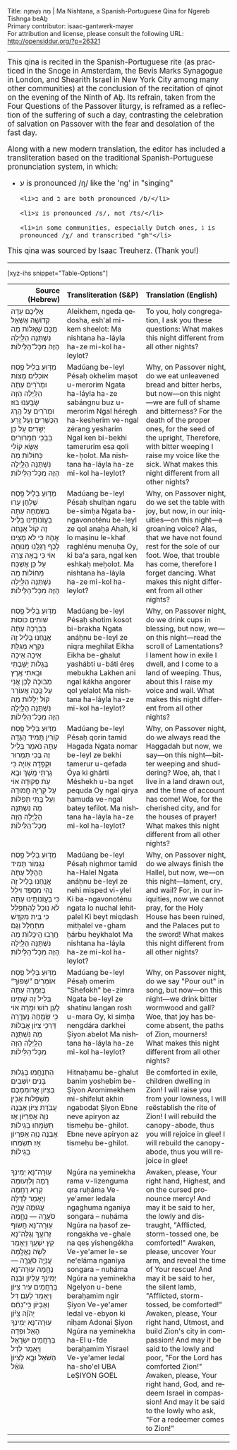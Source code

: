<html>
<head></head>
<body>
Title: מַה נִּשְׁתַּנָּה | Ma Nishtana, a Spanish-Portuguese Qina for Ngereb Tishnga beAḇ<br />
Primary contributor: isaac-gantwerk-mayer<br />
For attribution and license, please consult the following URL: <a href="http://opensiddur.org/?p=26321">http://opensiddur.org/?p=26321</a>
<p />
<hr />

<div class="english" lang="en" style="font-size: 1.2em;">
This qina is recited in the Spanish-Portuguese rite (as practiced in the Snoge in Amsterdam, the Bevis Marks Synagogue in London, and Shearith Israel in New York City among many other communities) at the conclusion of the recitation of qinot on the evening of the Ninth of Aḇ. Its refrain, taken from the Four Questions of the Passover liturgy, is reframed as a reflection of the suffering of such a day, contrasting the celebration of salvation on Passover with the fear and desolation of the fast day. 

Along with a new modern translation, the editor has included a transliteration based on the traditional Spanish-Portuguese pronunciation system, in which:
<ul>
    <li>ע is pronounced /ŋ/ like the 'ng' in "singing"</li>

    <li>בּ and בֿ are both pronounced /b/</li>

    <li>צ is pronounced /s/, not /ts/</li>

    <li>in some communities, especially Dutch ones, גֿ is pronounced /χ/ and transcribed "gh"</li>

</ul>

This qina was sourced by Isaac Treuherz. (Thank you!)
</div>

<hr />

[xyz-ihs snippet="Table-Options"]<table style="width: 100%; margin-left: auto; margin-right: auto;" class="draggable">
<thead><tr><th id="x" style="text-align: right;">Source (Hebrew)</th><th style="text-align: left;">Transliteration (S&P)</th><th style="text-align: left;">Translation (English)</th></tr></thead>
<tbody>
<tr><td style="vertical-align:top;">
<div class="liturgy" lang="he">
אֲלֵיכֶם עֵדָה קְדוֹשָׁה אֶשְׁאַל מִכֶּם שְׁאֵלוֹת
מַה נִּשְׁתַּנָּה הַלַּֽיְלָה הַזֶּה מִכָּל־הַלֵּילוֹת׃
</span></div></td>
 
<td style="vertical-align:top;">
<div class="english" lang="en">
Aleikhem, ngeda qedosha, esh'al mi-kem sheelot:
Ma nishtana ha-láyla ha-ze mi-kol ha-leylot?
</div></td>
 
<td style="vertical-align:top;">
<div class="english" lang="en">
To you, holy congregation, I ask you these questions:
    What makes this night different from all other nights?
</div></td></tr>


<tr><td style="vertical-align:top;">
<div class="liturgy" lang="he">
מַדּֽוּעַ בְּלֵיל פֶּֽסַח אוֹכְלִים מַצּוֹת וּמְרֹרִים
עַתָּה הַלַּֽיְלָה הַזֶּה שָׂבַֽעְנוּ בוּז וּמְרֹרִים
עַל הֶֽרֶג הַכְּשֵׁרִים וְעַל זֶֽרַע יְשָׁרִים
עַל כֵּן בִּבְכִי תַמְרוּרִים אֶשָׂא קוֹלִי כְּחוֹלוֹת׃
מַה נִּשְׁתַּנָּה הַלַּֽיְלָה הַזֶּה מִכָּל־הַלֵּילוֹת׃ 
</span></div></td>
 
<td style="vertical-align:top;">
<div class="english" lang="en">
Madúang be-leyl Pésaḥ okhelim maṣot u-merorim
Ngata ha-láyla ha-ze sabángnu buz u-merorim
Ngal héregh ha-kesherim ve-ngal zérang yesharim
Ngal ken bi-bekhi tamerurim esa qoli ke-ḥolot.
Ma nishtana ha-láyla ha-ze mi-kol ha-leylot?
</div></td>
 
<td style="vertical-align:top;">
<div class="english" lang="en">
Why, on Passover night, do we eat unleavened bread and bitter herbs,
but now—on this night—we are full of shame and bitterness?
For the death of the proper ones, for the seed of the upright,
Therefore, with bitter weeping I raise my voice like the sick.
    What makes this night different from all other nights?
</div></td></tr>


<tr><td style="vertical-align:top;">
<div class="liturgy" lang="he">
מַדּֽוּעַ בְּלֵיל פֶּֽסַח שֻׁלְחָן עָרוּ בְּשִׂמְחָה
עַתָּה בַעֲו‌ֹנוֹתֵֽינוּ בְּלֵיל זֶה קוֹל אֲנָחָה
אֲהָהּ כִּי לֹא מָצִֽינוּ לְכַף רַגְלֵֽנוּ מְנוּחָה
אוֹי כִּי בָֽאָה צָרָה עַל כֵּן אֶשְׁכַּח מְחוֹלוֹת׃
מַה נִּשְׁתַּנָּה הַלַּֽיְלָה הַזֶּה מִכָּל־הַלֵּילוֹת׃
</span></div></td>
 
<td style="vertical-align:top;">
<div class="english" lang="en">
Madúang be-leyl Pésaḥ shulḥan ngaru be-simḥa
Ngata ba-ngavonoténu be-leyl ze qol anaḥa
Ahah, ki lo maṣínu le-khaf raghlénu menuḥa
Oy, ki ba'a ṣara, ngal ken eshkaḥ meḥolot.
Ma nishtana ha-láyla ha-ze mi-kol ha-leylot?
</div></td>
 
<td style="vertical-align:top;">
<div class="english" lang="en">
Why, on Passover night, do we set the table with joy,
but now, in our iniquities—on this night—a groaning voice?
Alas, that we have not found rest for the sole of our foot.
Woe, that trouble has come, therefore I forget dancing.
    What makes this night different from all other nights?
</div></td></tr>


<tr><td style="vertical-align:top;">
<div class="liturgy" lang="he">
מַדּֽוּעַ בְּלֵיל פֶּֽסַח שׁוֹתִים כּוֹסוֹת בִּבְרָכָה
עַתָּה אֲנַֽחְנוּ בְּלֵיל זֶה נִקְרָא מְגִלַּת אֵיכָה
אֵיכָה בְּגָלוּת יָשַֽׁבְתִי וּבָֽאתִי אֶֽרֶץ מְבוּכָה
לָכֵן אֲנִי עַל כָּֽכָה אֲעוֹרֵר קוֹל יְלָלוֹת׃
מַה נִּשְׁתַּנָּה הַלַּֽיְלָה הַזֶּה מִכָּל־הַלֵּילוֹת׃
</span></div></td>
 
<td style="vertical-align:top;">
<div class="english" lang="en">
Madúang be-leyl Pésaḥ shotim kosot bi-brakha
Ngata anáḥnu be-leyl ze niqra meghilat Eikha
Eikha be-ghalut yashábti u-báti éreṣ mebukha
Lakhen ani ngal kákha angorer qol yelalot
Ma nishtana ha-láyla ha-ze mi-kol ha-leylot?
</div></td>
 
<td style="vertical-align:top;">
<div class="english" lang="en">
Why, on Passover night, do we drink cups in blessing,
but now, we—on this night—read the scroll of Lamentations?
I lament how in exile I dwell, and I come to a land of weeping.
Thus, about this I raise my voice and wail.
    What makes this night different from all other nights?
</div></td></tr>


<tr><td style="vertical-align:top;">
<div class="liturgy" lang="he">
מַדּֽוּעַ בְּלֵיל פֶּֽסַח קוֹרִין תָּמִיד הַגָּדָה
עַתָּה נֹאמַר בְּלֵיל זֶה בְּכִי תַּמְרוּר וּקְפָדָה
אֽוֹיָה כִּי גַֽרְתִּי מֶֽשֶׁךְ וּבָא עֵת פְּקוּדָה
אוֹי עַל קִרְיָה חֲמוּדָה וְעַל בָּתֵּי תְפִלּוֹת׃
מַה נִּשְׁתַּנָּה הַלַּֽיְלָה הַזֶּה מִכָּל־הַלֵּילוֹת׃
</span></div></td>
 
<td style="vertical-align:top;">
<div class="english" lang="en">
Madúang  be-leyl Pésaḥ qorin tamid Hagada
Ngata nomar be-leyl ze bekhi tamerur u-qefada
Óya ki ghárti Méshekh u-ba nget pequda
Oy ngal qirya ḥamuda ve-ngal batey tefilot.
Ma nishtana ha-láyla ha-ze mi-kol ha-leylot?
</div></td>
 
<td style="vertical-align:top;">
<div class="english" lang="en">
Why, on Passover night, do we always read the Haggadah
but now, we say—on this night—bitter weeping and shuddering?
Woe, ah, that I live in a land drawn out, and the time of account has come!
Woe, for the cherished city, and for the houses of prayer!
    What makes this night different from all other nights?
</div></td></tr>


<tr><td style="vertical-align:top;">
<div class="liturgy" lang="he">
מַדּֽוּעַ בְּלֵיל פֶּֽסַח נִגְמוֹר תָּמִיד הַהַלֵּל
עַתָּה אֲנַֽחְנוּ בְּלֵיל זֶה נְהִי מִסְפֵּד וִילֵל
כִּי בַעֲו‌ֹנוֹתֵֽינוּ עַתָּה לֹא נוּכַל לְהִתְפַּלֵּל
כִּי בֵּית מִקְדָּשׁ מִתְחַלֵּל וְגַם חָֽרְבוּ הֵֽיכָלוֹת׃
מַה נִּשְׁתַּנָּה הַלַּֽיְלָה הַזֶּה מִכָּל־הַלֵּילוֹת׃
</span></div></td>
 
<td style="vertical-align:top;">
<div class="english" lang="en">
Madúang  be-leyl Pésaḥ nighmor tamid ha-Halel
Ngata anáḥnu be-leyl ze nehi misped vi-ylel
Ki ba-ngavonoténu ngata lo nuchal lehitpalel
Ki beyt miqdash mitḥalel ve-gham ḥárbu heykhalot
Ma nishtana ha-láyla ha-ze mi-kol ha-leylot?
</div></td>
 
<td style="vertical-align:top;">
<div class="english" lang="en">
Why, on Passover night, do we always finish the Hallel, 
but now, we—on this night—lament, cry, and wail?
For, in our iniquities, now we cannot pray,
for the Holy House has been ruined, and the Palaces put to the sword!
    What makes this night different from all other nights?
</div></td></tr>


<tr><td style="vertical-align:top;">
<div class="liturgy" lang="he">
מַדּֽוּעַ בְּלֵיל פֶּֽסַח אוֹמְרִים ”שְׁפוֹךְ“ בְּזִמְרָה
עַתָּה בְּלֵיל זֶה שָׁתִֽינוּ לַעַן רוֹשׁ וּמָרָה
אוֹי כִּי שִׂמְחָה נֶעְדָּֽרָה דַּרְכֵי צִיּוֹן אֲבֵלוֹת
מַה נִּשְׁתַּנָּה הַלַּֽיְלָה הַזֶּה מִכָּל־הַלֵּילוֹת׃
</span></div></td>
 
<td style="vertical-align:top;">
<div class="english" lang="en">
Madúang  be-leyl Pésaḥ omerim "Shefokh" be-zimra
Ngata be-leyl ze shatínu langan rosh u-mara
Oy, ki simḥa nengdára darkhei Ṣiyon abelot
Ma nishtana ha-láyla ha-ze mi-kol ha-leylot?
</div></td>
 
<td style="vertical-align:top;">
<div class="english" lang="en">
Why, on Passover night, do we say "Pour out" in song,
but now—on this night—we drink bitter wormwood and gall?
Woe, that joy has become absent, the paths of Zion, mourners!
    What makes this night different from all other nights?
</div></td></tr>


<tr><td style="vertical-align:top;">
<div class="liturgy" lang="he">
הִתְנַחֲמוּ בְּגָלוּת בָּנִים יוֹשְׁבִים בְּצִיּוֹן
אֲרוֹמִמְכֶם מִשִּׁפְלוּת אָכִין עֲבֹדַת צִיּוֹן
אֶבְנֶה נְוֵה אַפִּרְיוֹן אָז תִּשְׂמְחוּ בְּגִילוֹת׃
אֶבְנֶה נְוֵה אַפִּרְיוֹן אָז תִּשְׂמְחוּ בְּגִילוֹת׃
</span></div></td>
 
<td style="vertical-align:top;">
<div class="english" lang="en">
Hitnaḥamu be-ghalut banim yoshebim be-Ṣiyon
Aromimekhem mi-shifelut akhin ngabodat Ṣiyon
Ebne neve apiryon az tismeḥu be-ghilot.
Ebne neve apiryon az tismeḥu be-ghilot.
</div></td>
 
<td style="vertical-align:top;">
<div class="english" lang="en">
Be comforted in exile, children dwelling in Zion!
I will raise you from your lowness, I will reëstablish the rite of Zion!
I will rebuild the canopy-abode, thus you will rejoice in glee!
    I will rebuild the canopy-abode, thus you will rejoice in glee!
</div></td></tr>


<tr><td style="vertical-align:top;">
<div class="liturgy" lang="he">
עֽוּרָה־נָּא יְמִינְךָ רָמָה 
וְלִזְעוּמָה קְרָא רֻחָֽמָה
וְיֵאָמֵר לְדַלָּה עֲגוּמָה 
עֲנִיָּ֥ה סֹעֲרָ֖ה — נֻחָ֑מָה
עֽוּרָה־נָּא חֲשׂוֹף זְרוֹעֶֽךָ
וְגַלֵּה־נָא קֵץ יִשְׁעֶֽךָ
וְיֵאָמֵר לְשֶׂה נֶאֱלָֽמָה 
עֲנִיָּ֥ה סֹעֲרָ֖ה — נֻחָ֑מָה
עֽוּרָה־נָּא יְמִינְךָ עֶלְיוֹן 
וּבְנֵה בְּרַחֲמִים עִיר צִיּוֹן
וְיֵאָמֵר לְעַם דַּל וְאֶבְיוֹן 
כִּֽי־נִחַ֨ם יְהֹוָ֜ה צִיּ֗וֹן
עֽוּרָה־נָּא יְמִינְךָ הָאֵל 
וּפְדֵה בְּרַחֲמִים יִשְׂרָאֵל
וְיֵאָמֵר לְדַל הַשֹּׁאֵל
    וּבָ֤א לְצִיּוֹן֙ גּוֹאֵ֔ל
</span></div></td>
 
<td style="vertical-align:top;">
<div class="english" lang="en">
Ngúra na yeminekha rama
v-lizenguma qra ruḥáma
Ve-ye'amer ledala ngaghuma 
nganiya songara – nuḥáma
Ngúra na ḥasof zerongakha
ve-ghale na qeṣ yishengékha
Ve-ye'amer le-se ne'eláma
nganiya songara – nuḥáma
Ngúra na yeminekha Ngelyon
u-bene beraḥamim ngir Ṣiyon
Ve-ye'amer ledal ve-ebyon
ki niḥam Adonai Ṣiyon
Ngúra na yeminekha ha-El
u-fde beraḥamim Yisrael
Ve-ye'amer ledal ha-sho'el
UBA LeṢIYON GOEL
</div></td>
 
<td style="vertical-align:top;">
<div class="english" lang="en">
Awaken, please, Your right hand, Highest, 
and on the cursed pronounce mercy!
And may it be said to her, the lowly and distraught, 
    "Afflicted, storm-tossed one, be comforted!"
Awaken, please, uncover Your arm, 
and reveal the time of Your rescue!
And may it be said to her, the silent lamb, 
"Afflicted, storm-tossed, be comforted!"
Awaken, please, Your right hand, Utmost, 
and build Zion's city in compassion!
And may it be said to the lowly and poor, 
"For the Lord has comforted Zion!"
Awaken, please, Your right hand, God, 
and redeem Israel in compassion!
And may it be said to the lowly who ask, 
"For a redeemer comes to Zion!"
</div></td></tr>
</tbody></table>

<hr />
</body>
</html>